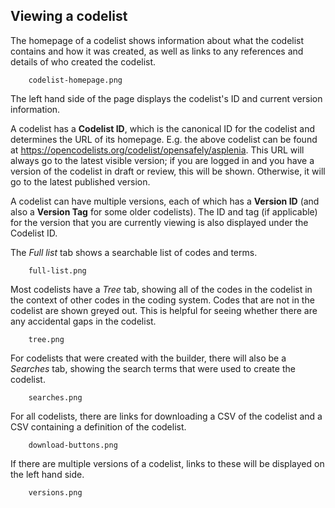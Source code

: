 ## Viewing a codelist

The homepage of a codelist shows information about what the codelist contains and how it was created,
as well as links to any references and details of who created the codelist.

        codelist-homepage.png


The left hand side of the page displays the codelist's ID and current version information.

A codelist has a __Codelist ID__, which is the canonical ID for the codelist and determines the URL of its homepage.  E.g. the above codelist can be found at <https://opencodelists.org/codelist/opensafely/asplenia>.  This URL will always go to the latest visible version; if you are logged in and you have a version of the codelist in draft or review, this will be shown.  Otherwise, it will go to the latest published version.

A codelist can have multiple versions, each of which has a __Version ID__ (and also a __Version Tag__ for some older codelists). The ID and tag (if applicable) for the version that you are currently viewing is also displayed under the Codelist ID.


The _Full list_ tab shows a searchable list of codes and terms.

        full-list.png

Most codelists have a _Tree_ tab, showing all of the codes in the codelist in the context of other codes in the coding system.
Codes that are not in the codelist are shown greyed out.
This is helpful for seeing whether there are any accidental gaps in the codelist.

        tree.png

For codelists that were created with the builder, there will also be a _Searches_ tab,
showing the search terms that were used to create the codelist.

        searches.png

For all codelists, there are links for downloading a CSV of the codelist and a CSV containing a definition of the codelist.

        download-buttons.png

If there are multiple versions of a codelist, links to these will be displayed on the left hand side.

        versions.png
